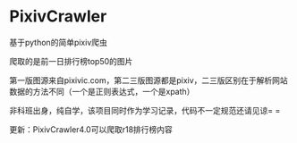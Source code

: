 # PixivCrawler
 基于python的简单pixiv爬虫
 
 爬取的是前一日排行榜top50的图片
 
 第一版图源来自pixivic.com，第二三版图源都是pixiv，二三版区别在于解析网站数据的方法不同（一个是正则表达式，一个是xpath）
 
 非科班出身，纯自学，该项目同时作为学习记录，代码不一定规范还请见谅= =
 
 更新：PixivCrawler4.0可以爬取r18排行榜内容
